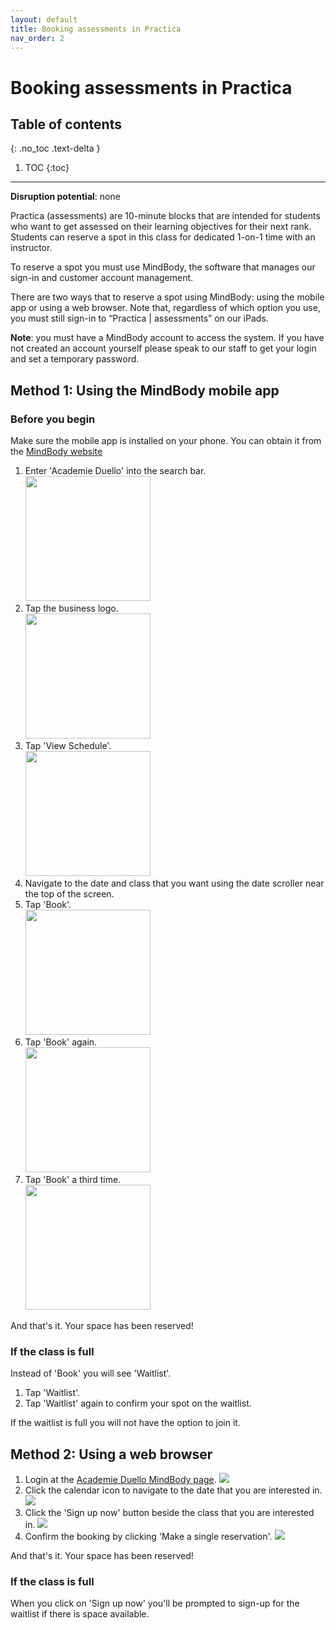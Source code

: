 ```yaml
---
layout: default
title: Booking assessments in Practica 
nav_order: 2
---
```

# Booking assessments in Practica

## Table of contents
{: .no_toc .text-delta }

1. TOC
{:toc}

---
**Disruption potential**: none

Practica (assessments) are 10-minute blocks that are intended for students who want to get assessed on their learning
objectives for their next rank. Students can reserve a spot in this class for dedicated 1-on-1 time with an instructor.

To reserve a spot you must use MindBody, the software that manages our sign-in and customer account management.

There are two ways that to reserve a spot using MindBody: using the mobile app or using a web browser.
Note that, regardless of which option you use, you must still sign-in to “Practica | assessments” on our iPads.

**Note**: you must have a MindBody account to access the system. If you have not created an account yourself please speak
to our staff to get your login and set a temporary password.
 
## Method 1: Using the MindBody mobile app

### Before you begin
Make sure the mobile app is installed on your phone. You can obtain it from the [MindBody website](https://mindbody.io/)

1. Enter 'Academie Duello' into the search bar. <br>
[<img src="http://github.com/clintonbf/Lynns-and-Clints-doc-project/blob/gh-pages/assets/images/practica-mobile-1.png?raw=true" width="200" height="200" />](http://github.com/clintonbf/Lynns-and-Clints-doc-project/blob/gh-pages/assets/images/practica-mobile-1.png)
2. Tap the business logo. <br>
[<img src="http://github.com/clintonbf/Lynns-and-Clints-doc-project/blob/gh-pages/assets/images/practica-mobile-2.png?raw=true" width="200" height="200" />](http://github.com/clintonbf/Lynns-and-Clints-doc-project/blob/gh-pages/assets/images/practica-mobile-2.png)
3. Tap 'View Schedule'. <br>
[<img src="http://github.com/clintonbf/Lynns-and-Clints-doc-project/blob/gh-pages/assets/images/practica-mobile-3.png?raw=true" width="200" height="200" />](http://github.com/clintonbf/Lynns-and-Clints-doc-project/blob/gh-pages/assets/images/practica-mobile-3.png)
4. Navigate to the date and class that you want using the date scroller near the top of the screen.
5. Tap 'Book'. <br>
[<img src="http://github.com/clintonbf/Lynns-and-Clints-doc-project/blob/gh-pages/assets/images/practica-mobile-5.png?raw=true" width="200" height="200" />](http://github.com/clintonbf/Lynns-and-Clints-doc-project/blob/gh-pages/assets/images/practica-mobile-5.png)
6. Tap 'Book' again. <br>
[<img src="http://github.com/clintonbf/Lynns-and-Clints-doc-project/blob/gh-pages/assets/images/practica-mobile-6.png?raw=true" width="200" height="200" />](http://github.com/clintonbf/Lynns-and-Clints-doc-project/blob/gh-pages/assets/images/practica-mobile-6.png)
7. Tap 'Book' a third time. <br>
[<img src="http://github.com/clintonbf/Lynns-and-Clints-doc-project/blob/gh-pages/assets/images/practica-mobile-end.png?raw=true" width="200" height="200" />](http://github.com/clintonbf/Lynns-and-Clints-doc-project/blob/gh-pages/assets/images/practica-mobile-end.png)
  
And that's it. Your space has been reserved!
 
### If the class is full
Instead of 'Book' you will see 'Waitlist'.

1. Tap 'Waitlist'.
2. Tap 'Waitlist' again to confirm your spot on the waitlist.

If the waitlist is full you will not have the option to join it.
 
## Method 2: Using a web browser

1. Login at the [Academie Duello MindBody page](https://clients.mindbodyonline.com/ASP/su1.asp?studioid=154406). 
![](https://github.com/clintonbf/Lynns-and-Clints-doc-project/blob/gh-pages/assets/images/practica-desktop-1.png?raw=true)
2. Click the calendar icon to navigate to the date that you are interested in.
![](https://github.com/clintonbf/Lynns-and-Clints-doc-project/blob/gh-pages/assets/images/practica-desktop-2.png?raw=true)
3. Click the 'Sign up now' button beside the class that you are interested in.
![](https://github.com/clintonbf/Lynns-and-Clints-doc-project/blob/gh-pages/assets/images/practica-desktop-3.png?raw=true)
4. Confirm the booking by clicking 'Make a single reservation'.
![](https://github.com/clintonbf/Lynns-and-Clints-doc-project/blob/gh-pages/assets/images/practica-desktop-4.png?raw=true)

And that's it. Your space has been reserved!

### If the class is full
When you click on 'Sign up now' you'll be prompted to sign-up for the waitlist if there is space available.
